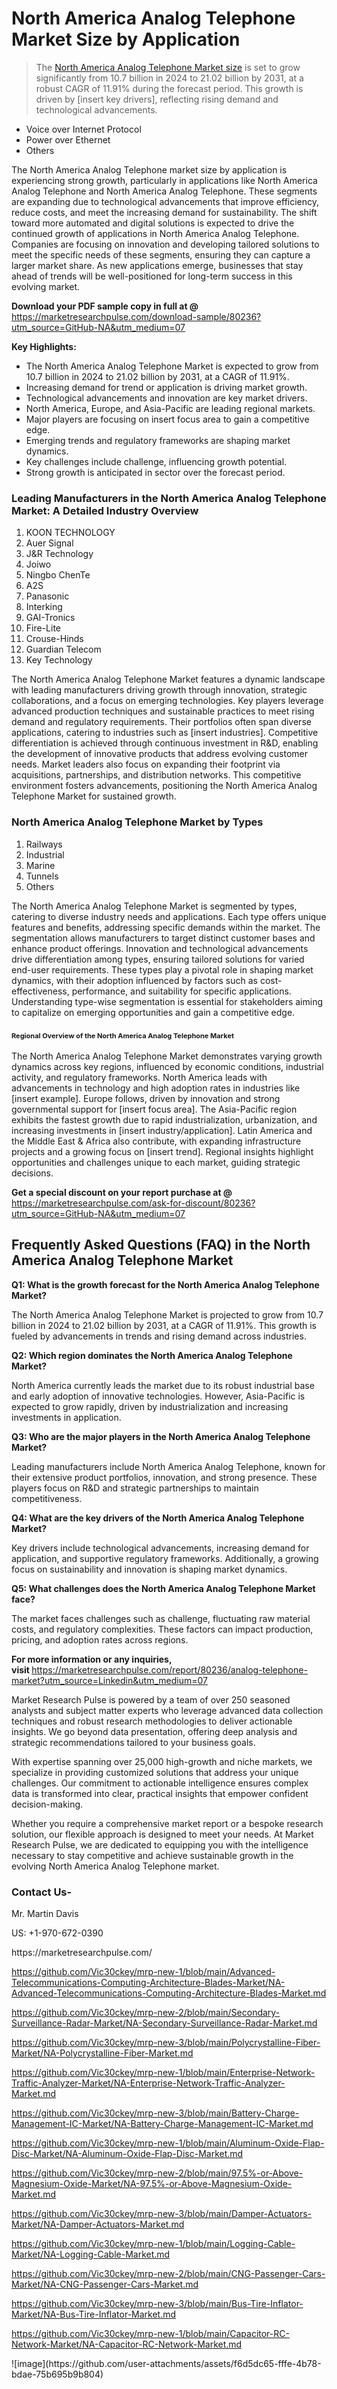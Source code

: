 <h1>North America Analog Telephone Market&nbsp;Size by Application</h1><blockquote><p>The <a href="https://marketresearchpulse.com/download-sample/80236?utm_source=GitHub-NA&amp;utm_medium=07">North America Analog Telephone Market size</a> is set to grow significantly from 10.7 billion in 2024 to 21.02 billion by 2031, at a robust CAGR of 11.91% during the forecast period. This growth is driven by [insert key drivers], reflecting rising demand and technological advancements.</p></blockquote><ul><li>Voice over Internet Protocol<li> Power over Ethernet<li> Others</li></ul><p>The North America Analog Telephone market size by application is experiencing strong growth, particularly in applications like North America Analog Telephone and North America Analog Telephone. These segments are expanding due to technological advancements that improve efficiency, reduce costs, and meet the increasing demand for sustainability. The shift toward more automated and digital solutions is expected to drive the continued growth of applications in North America Analog Telephone. Companies are focusing on innovation and developing tailored solutions to meet the specific needs of these segments, ensuring they can capture a larger market share. As new applications emerge, businesses that stay ahead of trends will be well-positioned for long-term success in this evolving market.</p><p><strong>Download your PDF sample copy in full at @ </strong><a href="https://marketresearchpulse.com/download-sample/80236?utm_source=GitHub-NA&amp;utm_medium=07">https://marketresearchpulse.com/download-sample/80236?utm_source=GitHub-NA&amp;utm_medium=07</a></p><p><strong>Key Highlights: </strong></p><ul><li>The North America Analog Telephone Market is expected to grow from 10.7 billion in 2024 to 21.02 billion by 2031, at a CAGR of 11.91%.</li><li>Increasing demand for trend or application is driving market growth.</li><li>Technological advancements and innovation are key market drivers.</li><li>North America, Europe, and Asia-Pacific are leading regional markets.</li><li>Major players are focusing on insert focus area to gain a competitive edge.</li><li>Emerging trends and regulatory frameworks are shaping market dynamics.</li><li>Key challenges include challenge, influencing growth potential.</li><li>Strong growth is anticipated in sector over the forecast period.</li></ul><h3>Leading Manufacturers in the North America Analog Telephone Market: A Detailed Industry Overview</h3><ol><li>KOON TECHNOLOGY</li><li>Auer Signal</li><li>J&R Technology</li><li>Joiwo</li><li>Ningbo ChenTe</li><li>A2S</li><li>Panasonic</li><li>Interking</li><li>GAI-Tronics</li><li>Fire-Lite</li><li>Crouse-Hinds</li><li>Guardian Telecom</li><li>Key Technology</li></ol><div class="flex max-w-full flex-col flex-grow"><div class="min-h-8 text-message flex w-full flex-col items-end gap-2 whitespace-normal break-words [.text-message+&amp;]:mt-5" dir="auto" data-message-author-role="assistant" data-message-id="fd8432e4-4910-450d-b182-61b7bfb0a01f" data-message-model-slug="gpt-4o"><div class="flex w-full flex-col gap-1 empty:hidden first:pt-[3px]"><div class="markdown prose w-full break-words dark:prose-invert light"><p>The North America Analog Telephone Market features a dynamic landscape with leading manufacturers driving growth through innovation, strategic collaborations, and a focus on emerging technologies. Key players leverage advanced production techniques and sustainable practices to meet rising demand and regulatory requirements. Their portfolios often span diverse applications, catering to industries such as [insert industries]. Competitive differentiation is achieved through continuous investment in R&amp;D, enabling the development of innovative products that address evolving customer needs. Market leaders also focus on expanding their footprint via acquisitions, partnerships, and distribution networks. This competitive environment fosters advancements, positioning the North America Analog Telephone Market for sustained growth.</p></div></div></div></div><h3>North America Analog Telephone Market by Types</h3><ol><li>Railways<li> Industrial<li> Marine<li> Tunnels<li> Others</li></ol><div class="flex max-w-full flex-col flex-grow"><div class="min-h-8 text-message flex w-full flex-col items-end gap-2 whitespace-normal break-words [.text-message+&amp;]:mt-5" dir="auto" data-message-author-role="assistant" data-message-id="084470be-0bb7-4664-bddf-5156b4f41249" data-message-model-slug="gpt-4o-mini"><div class="flex w-full flex-col gap-1 empty:hidden first:pt-[3px]"><div class="markdown prose w-full break-words dark:prose-invert light"><p>The North America Analog Telephone Market is segmented by types, catering to diverse industry needs and applications. Each type offers unique features and benefits, addressing specific demands within the market. The segmentation allows manufacturers to target distinct customer bases and enhance product offerings. Innovation and technological advancements drive differentiation among types, ensuring tailored solutions for varied end-user requirements. These types play a pivotal role in shaping market dynamics, with their adoption influenced by factors such as cost-effectiveness, performance, and suitability for specific applications. Understanding type-wise segmentation is essential for stakeholders aiming to capitalize on emerging opportunities and gain a competitive edge.</p></div></div></div></div><h3><span style="font-size: 11px;">Regional Overview of the North America Analog Telephone Market</span></h3><div class="flex max-w-full flex-col flex-grow"><div class="min-h-8 text-message flex w-full flex-col items-end gap-2 whitespace-normal break-words [.text-message+&amp;]:mt-5" dir="auto" data-message-author-role="assistant" data-message-id="e9038762-ce64-4e30-91c9-9bd413514231" data-message-model-slug="gpt-4o-mini"><div class="flex w-full flex-col gap-1 empty:hidden first:pt-[3px]"><div class="markdown prose w-full break-words dark:prose-invert light"><p>The North America Analog Telephone Market demonstrates varying growth dynamics across key regions, influenced by economic conditions, industrial activity, and regulatory frameworks. North America leads with advancements in technology and high adoption rates in industries like [insert example]. Europe follows, driven by innovation and strong governmental support for [insert focus area]. The Asia-Pacific region exhibits the fastest growth due to rapid industrialization, urbanization, and increasing investments in [insert industry/application]. Latin America and the Middle East &amp; Africa also contribute, with expanding infrastructure projects and a growing focus on [insert trend]. Regional insights highlight opportunities and challenges unique to each market, guiding strategic decisions.</p></div></div></div></div><p><strong>Get a special discount on your report purchase at @ </strong><a href="https://marketresearchpulse.com/ask-for-discount/80236?utm_source=GitHub-NA&amp;utm_medium=07">https://marketresearchpulse.com/ask-for-discount/80236?utm_source=GitHub-NA&amp;utm_medium=07</a></p><h2>Frequently Asked Questions (FAQ) in the North America Analog Telephone Market</h2><p><strong>Q1: What is the growth forecast for the North America Analog Telephone Market?</strong></p><p>The North America Analog Telephone Market is projected to grow from 10.7 billion in 2024 to 21.02 billion by 2031, at a CAGR of 11.91%. This growth is fueled by advancements in trends and rising demand across industries.</p><p><strong>Q2: Which region dominates the North America Analog Telephone Market?</strong></p><p>North America currently leads the market due to its robust industrial base and early adoption of innovative technologies. However, Asia-Pacific is expected to grow rapidly, driven by industrialization and increasing investments in application.</p><p><strong>Q3: Who are the major players in the North America Analog Telephone Market?</strong></p><p>Leading manufacturers include North America Analog Telephone, known for their extensive product portfolios, innovation, and strong presence. These players focus on R&amp;D and strategic partnerships to maintain competitiveness.</p><p><strong>Q4: What are the key drivers of the North America Analog Telephone Market?</strong></p><p>Key drivers include technological advancements, increasing demand for application, and supportive regulatory frameworks. Additionally, a growing focus on sustainability and innovation is shaping market dynamics.</p><p><strong>Q5: What challenges does the North America Analog Telephone Market face?</strong></p><p>The market faces challenges such as challenge, fluctuating raw material costs, and regulatory complexities. These factors can impact production, pricing, and adoption rates across regions.</p><p><strong>For more information or any inquiries, visit&nbsp;</strong><a href="https://marketresearchpulse.com/report/80236/analog-telephone-market?utm_source=Linkedin&utm_medium=07">https://marketresearchpulse.com/report/80236/analog-telephone-market?utm_source=Linkedin&utm_medium=07</a></p><p>Market Research Pulse is powered by a team of over 250 seasoned analysts and subject matter experts who leverage advanced data collection techniques and robust research methodologies to deliver actionable insights. We go beyond data presentation, offering deep analysis and strategic recommendations tailored to your business goals.</p><p>With expertise spanning over 25,000 high-growth and niche markets, we specialize in providing customized solutions that address your unique challenges. Our commitment to actionable intelligence ensures complex data is transformed into clear, practical insights that empower confident decision-making.</p><p>Whether you require a comprehensive market report or a bespoke research solution, our flexible approach is designed to meet your needs. At Market Research Pulse, we are dedicated to equipping you with the intelligence necessary to stay competitive and achieve sustainable growth in the evolving North America Analog Telephone market.</p><h3><strong>Contact Us-</strong></h3><p>Mr. Martin Davis</p><p>US: +1-970-672-0390</p><p>https://marketresearchpulse.com/</p><p><a href="https://github.com/Vic30ckey/mrp-new-1/blob/main/Advanced-Telecommunications-Computing-Architecture-Blades-Market/NA-Advanced-Telecommunications-Computing-Architecture-Blades-Market.md">https://github.com/Vic30ckey/mrp-new-1/blob/main/Advanced-Telecommunications-Computing-Architecture-Blades-Market/NA-Advanced-Telecommunications-Computing-Architecture-Blades-Market.md</a></p><p><a href="https://github.com/Vic30ckey/mrp-new-2/blob/main/Secondary-Surveillance-Radar-Market/NA-Secondary-Surveillance-Radar-Market.md">https://github.com/Vic30ckey/mrp-new-2/blob/main/Secondary-Surveillance-Radar-Market/NA-Secondary-Surveillance-Radar-Market.md</a></p><p><a href="https://github.com/Vic30ckey/mrp-new-3/blob/main/Polycrystalline-Fiber-Market/NA-Polycrystalline-Fiber-Market.md">https://github.com/Vic30ckey/mrp-new-3/blob/main/Polycrystalline-Fiber-Market/NA-Polycrystalline-Fiber-Market.md</a></p><p><a href="https://github.com/Vic30ckey/mrp-new-1/blob/main/Enterprise-Network-Traffic-Analyzer-Market/NA-Enterprise-Network-Traffic-Analyzer-Market.md">https://github.com/Vic30ckey/mrp-new-1/blob/main/Enterprise-Network-Traffic-Analyzer-Market/NA-Enterprise-Network-Traffic-Analyzer-Market.md</a></p><p><a href="https://github.com/Vic30ckey/mrp-new-3/blob/main/Battery-Charge-Management-IC-Market/NA-Battery-Charge-Management-IC-Market.md">https://github.com/Vic30ckey/mrp-new-3/blob/main/Battery-Charge-Management-IC-Market/NA-Battery-Charge-Management-IC-Market.md</a></p><p><a href="https://github.com/Vic30ckey/mrp-new-1/blob/main/Aluminum-Oxide-Flap-Disc-Market/NA-Aluminum-Oxide-Flap-Disc-Market.md">https://github.com/Vic30ckey/mrp-new-1/blob/main/Aluminum-Oxide-Flap-Disc-Market/NA-Aluminum-Oxide-Flap-Disc-Market.md</a></p><p><a href="https://github.com/Vic30ckey/mrp-new-2/blob/main/97.5%-or-Above-Magnesium-Oxide-Market/NA-97.5%-or-Above-Magnesium-Oxide-Market.md">https://github.com/Vic30ckey/mrp-new-2/blob/main/97.5%-or-Above-Magnesium-Oxide-Market/NA-97.5%-or-Above-Magnesium-Oxide-Market.md</a></p><p><a href="https://github.com/Vic30ckey/mrp-new-3/blob/main/Damper-Actuators-Market/NA-Damper-Actuators-Market.md">https://github.com/Vic30ckey/mrp-new-3/blob/main/Damper-Actuators-Market/NA-Damper-Actuators-Market.md</a></p><p><a href="https://github.com/Vic30ckey/mrp-new-1/blob/main/Logging-Cable-Market/NA-Logging-Cable-Market.md">https://github.com/Vic30ckey/mrp-new-1/blob/main/Logging-Cable-Market/NA-Logging-Cable-Market.md</a></p><p><a href="https://github.com/Vic30ckey/mrp-new-2/blob/main/CNG-Passenger-Cars-Market/NA-CNG-Passenger-Cars-Market.md">https://github.com/Vic30ckey/mrp-new-2/blob/main/CNG-Passenger-Cars-Market/NA-CNG-Passenger-Cars-Market.md</a></p><p><a href="https://github.com/Vic30ckey/mrp-new-3/blob/main/Bus-Tire-Inflator-Market/NA-Bus-Tire-Inflator-Market.md">https://github.com/Vic30ckey/mrp-new-3/blob/main/Bus-Tire-Inflator-Market/NA-Bus-Tire-Inflator-Market.md</a></p><p><a href="https://github.com/Vic30ckey/mrp-new-1/blob/main/Capacitor-RC-Network-Market/NA-Capacitor-RC-Network-Market.md">https://github.com/Vic30ckey/mrp-new-1/blob/main/Capacitor-RC-Network-Market/NA-Capacitor-RC-Network-Market.md</a></p>
![image](https://github.com/user-attachments/assets/f6d5dc65-fffe-4b78-bdae-75b695b9b804)
